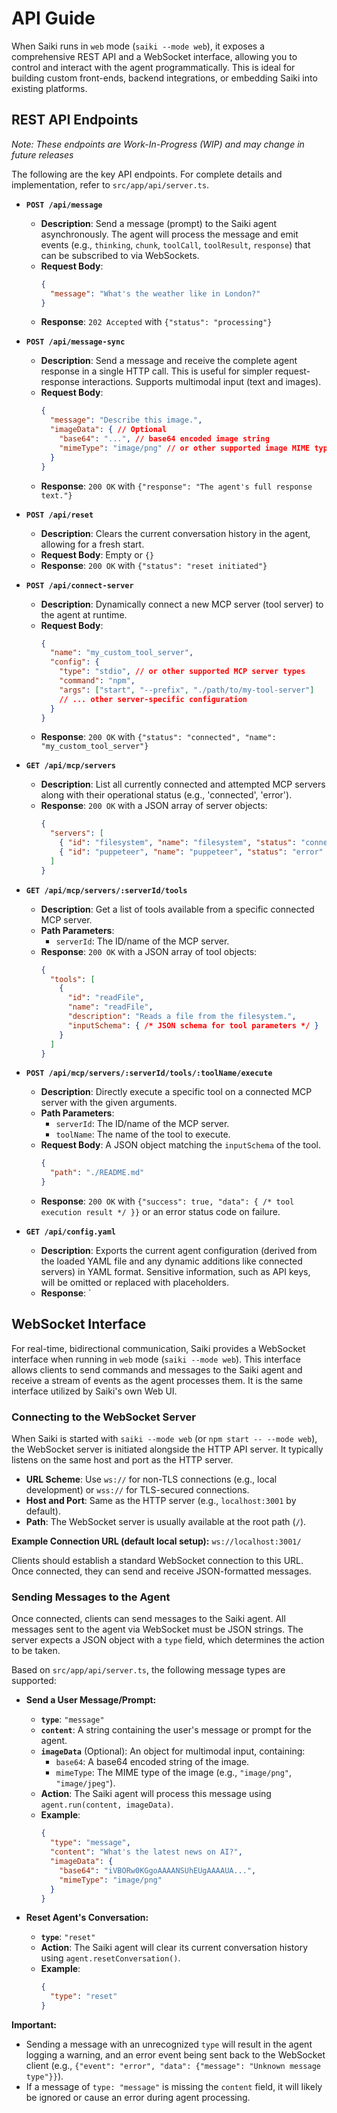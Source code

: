 # API Guide

When Saiki runs in `web` mode (`saiki --mode web`), it exposes a comprehensive REST API and a WebSocket interface, allowing you to control and interact with the agent programmatically. This is ideal for building custom front-ends, backend integrations, or embedding Saiki into existing platforms.

## REST API Endpoints

*Note: These endpoints are Work-In-Progress (WIP) and may change in future releases*

The following are the key API endpoints. For complete details and implementation, refer to `src/app/api/server.ts`.

*   **`POST /api/message`**
    *   **Description**: Send a message (prompt) to the Saiki agent asynchronously. The agent will process the message and emit events (e.g., `thinking`, `chunk`, `toolCall`, `toolResult`, `response`) that can be subscribed to via WebSockets.
    *   **Request Body**:
        ```json
        {
          "message": "What's the weather like in London?"
        }
        ```
    *   **Response**: `202 Accepted` with `{"status": "processing"}`

*   **`POST /api/message-sync`**
    *   **Description**: Send a message and receive the complete agent response in a single HTTP call. This is useful for simpler request-response interactions. Supports multimodal input (text and images).
    *   **Request Body**:
        ```json
        {
          "message": "Describe this image.",
          "imageData": { // Optional
            "base64": "...", // base64 encoded image string
            "mimeType": "image/png" // or other supported image MIME type
          }
        }
        ```
    *   **Response**: `200 OK` with `{"response": "The agent's full response text."}`

*   **`POST /api/reset`**
    *   **Description**: Clears the current conversation history in the agent, allowing for a fresh start.
    *   **Request Body**: Empty or `{}`
    *   **Response**: `200 OK` with `{"status": "reset initiated"}`

*   **`POST /api/connect-server`**
    *   **Description**: Dynamically connect a new MCP server (tool server) to the agent at runtime.
    *   **Request Body**:
        ```json
        {
          "name": "my_custom_tool_server",
          "config": {
            "type": "stdio", // or other supported MCP server types
            "command": "npm",
            "args": ["start", "--prefix", "./path/to/my-tool-server"]
            // ... other server-specific configuration
          }
        }
        ```
    *   **Response**: `200 OK` with `{"status": "connected", "name": "my_custom_tool_server"}`

*   **`GET /api/mcp/servers`**
    *   **Description**: List all currently connected and attempted MCP servers along with their operational status (e.g., 'connected', 'error').
    *   **Response**: `200 OK` with a JSON array of server objects:
        ```json
        {
          "servers": [
            { "id": "filesystem", "name": "filesystem", "status": "connected" },
            { "id": "puppeteer", "name": "puppeteer", "status": "error" }
          ]
        }
        ```

*   **`GET /api/mcp/servers/:serverId/tools`**
    *   **Description**: Get a list of tools available from a specific connected MCP server.
    *   **Path Parameters**:
        *   `serverId`: The ID/name of the MCP server.
    *   **Response**: `200 OK` with a JSON array of tool objects:
        ```json
        {
          "tools": [
            {
              "id": "readFile",
              "name": "readFile",
              "description": "Reads a file from the filesystem.",
              "inputSchema": { /* JSON schema for tool parameters */ }
            }
          ]
        }
        ```

*   **`POST /api/mcp/servers/:serverId/tools/:toolName/execute`**
    *   **Description**: Directly execute a specific tool on a connected MCP server with the given arguments.
    *   **Path Parameters**:
        *   `serverId`: The ID/name of the MCP server.
        *   `toolName`: The name of the tool to execute.
    *   **Request Body**: A JSON object matching the `inputSchema` of the tool.
        ```json
        {
          "path": "./README.md"
        }
        ```
    *   **Response**: `200 OK` with `{"success": true, "data": { /* tool execution result */ }}` or an error status code on failure.

*   **`GET /api/config.yaml`**
    *   **Description**: Exports the current agent configuration (derived from the loaded YAML file and any dynamic additions like connected servers) in YAML format. Sensitive information, such as API keys, will be omitted or replaced with placeholders.
    *   **Response**: `

## WebSocket Interface

For real-time, bidirectional communication, Saiki provides a WebSocket interface when running in `web` mode (`saiki --mode web`). This interface allows clients to send commands and messages to the Saiki agent and receive a stream of events as the agent processes them. It is the same interface utilized by Saiki's own Web UI.

### Connecting to the WebSocket Server

When Saiki is started with `saiki --mode web` (or `npm start -- --mode web`), the WebSocket server is initiated alongside the HTTP API server. It typically listens on the same host and port as the HTTP server.

*   **URL Scheme**: Use `ws://` for non-TLS connections (e.g., local development) or `wss://` for TLS-secured connections.
*   **Host and Port**: Same as the HTTP server (e.g., `localhost:3001` by default).
*   **Path**: The WebSocket server is usually available at the root path (`/`).

**Example Connection URL (default local setup):** `ws://localhost:3001/`

Clients should establish a standard WebSocket connection to this URL. Once connected, they can send and receive JSON-formatted messages.

### Sending Messages to the Agent

Once connected, clients can send messages to the Saiki agent. All messages sent to the agent via WebSocket must be JSON strings. The server expects a JSON object with a `type` field, which determines the action to be taken.

Based on `src/app/api/server.ts`, the following message types are supported:

*   **Send a User Message/Prompt:**
    *   **`type`**: `"message"`
    *   **`content`**: A string containing the user's message or prompt for the agent.
    *   **`imageData`** (Optional): An object for multimodal input, containing:
        *   `base64`: A base64 encoded string of the image.
        *   `mimeType`: The MIME type of the image (e.g., `"image/png"`, `"image/jpeg"`).
    *   **Action**: The Saiki agent will process this message using `agent.run(content, imageData)`.
    *   **Example**:
        ```json
        {
          "type": "message",
          "content": "What's the latest news on AI?",
          "imageData": {
            "base64": "iVBORw0KGgoAAAANSUhEUgAAAAUA...",
            "mimeType": "image/png"
          }
        }
        ```

*   **Reset Agent's Conversation:**
    *   **`type`**: `"reset"`
    *   **Action**: The Saiki agent will clear its current conversation history using `agent.resetConversation()`.
    *   **Example**:
        ```json
        {
          "type": "reset"
        }
        ```

**Important:**
*   Sending a message with an unrecognized `type` will result in the agent logging a warning, and an error event being sent back to the WebSocket client (e.g., `{"event": "error", "data": {"message": "Unknown message type"}}`).
*   If a message of `type: "message"` is missing the `content` field, it will likely be ignored or cause an error during agent processing.